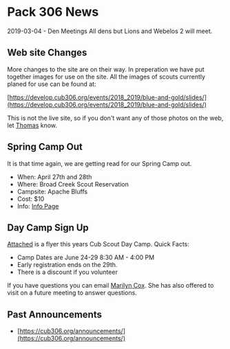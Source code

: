 # Pack 306 News #
2019-03-04 - Den Meetings
All dens but Lions and Webelos 2 will meet.

## Web site Changes ##
More changes to the site are on their way. In preperation we have put together images for use on the site. All the images of scouts currently planed for use can be found at:

[https://develop.cub306.org/events/2018_2019/blue-and-gold/slides/](https://develop.cub306.org/events/2018_2019/blue-and-gold/slides/)

This is not the live site, so if you don't want any of those photos on the web, let [Thomas](mailto:cubmaster@cub306.org?subject=remove) know.

## Spring Camp Out ##
It is that time again, we are getting read for our Spring Camp out.

* When: April 27th and 28th
* Where: Broad Creek Scout Reservation 
* Campsite: Apache Bluffs
* Cost: $10
* Info: [Info Page](https://cub306.org/events/2018_2019/spring_campout/)

## Day Camp Sign Up ##
[Attached](2019-03-13/CampArrowheadDayCamp2019flyer.pdf) is a flyer this years Cub Scout Day Camp.
Quick Facts:

* Camp Dates are June 24-29 8:30 AM - 4:00 PM
* Early registration ends on the 29th. 
* There is a discount if you volunteer

If you have questions you can email [Marilyn Cox](arrowheaddaycamp@gmail.com?subject=Questions%20From%20Pack%20306). She has also offered to visit on a future meeting to answer questions.

## Past Announcements ##
* [https://cub306.org/announcements/](https://cub306.org/announcements/)